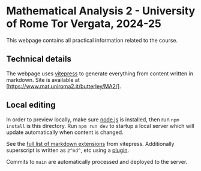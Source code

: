 # Mathematical Analysis 2 - University of Rome Tor Vergata, 2024-25

This webpage contains all practical information related to the course.

## Technical details

The webpage uses [vitepress](https://vitepress.dev) to generate everything from content written in markdown. Site is available at [https://www.mat.uniroma2.it/butterley/MA2/].

## Local editing

In order to preview locally, make sure [node.js](https://nodejs.org/en) is installed, then run `npm install` is this directory. Run `npm run dev` to startup a local server which will update automatically when content is changed.

See the [full list of markdown extensions](https://vitepress.dev/guide/markdown) from vitepress. Additionally superscript is written as `2^nd^`, etc using a [plugin](https://github.com/markdown-it/markdown-it-sup).

Commits to `main` are automatically processed and deployed to the server.
